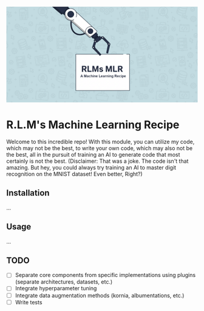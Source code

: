 ![alt text](assets/banner.png)

# R.L.M's Machine Learning Recipe
Welcome to this incredible repo! With this module, you can utilize my code, which may not be the best, to write your 
own code, which may also not be the best, all in the pursuit of training an AI to generate code that most certainly is
not the best. (Disclaimer: That was a joke. The code isn't that amazing. But hey, you could always try training an AI to 
master digit recognition on the MNIST dataset! Even better, Right?) 

## Installation
...

## Usage
...

## TODO
- [ ] Separate core components from specific implementations using plugins (separate architectures, datasets, etc.)
- [ ] Integrate hyperparameter tuning
- [ ] Integrate data augmentation methods (kornia, albumentations, etc.)
- [ ] Write tests 
